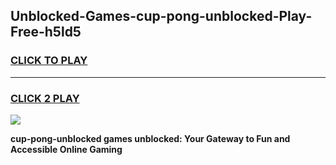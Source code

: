 
## Unblocked-Games-cup-pong-unblocked-Play-Free-h5ld5
<h3>
<a href="https://premium76.site?title=cup-pong-unblocked&ref=20M">CLICK TO PLAY</a></h3>
<hr>

<h3>
<a href="https://premium76.site?title=cup-pong-unblocked&ref=20M">CLICK 2 PLAY</a>
  
</h3>

<a href="https://premium76.site?title=cup-pong-unblocked&ref=19M"><img src="https://clearcache.store/games.png"></a>


**cup-pong-unblocked games unblocked: Your Gateway to Fun and Accessible Online Gaming**

